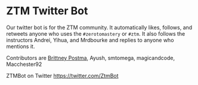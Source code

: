 # ZTM Twitter Bot

Our twitter bot is for the ZTM community. It automatically likes, follows, and retweets anyone who uses the
`#zerotomastery` or `#ztm`. It also follows the instructors Andrei, Yihua, and Mrdbourke and replies to anyone who mentions it.

Contributors are [Brittney Postma](https://github.com/sballgirl11), Ayush, smtomega, magicandcode, Macchester92

ZTMBot on Twitter
https://twitter.com/ZtmBot
